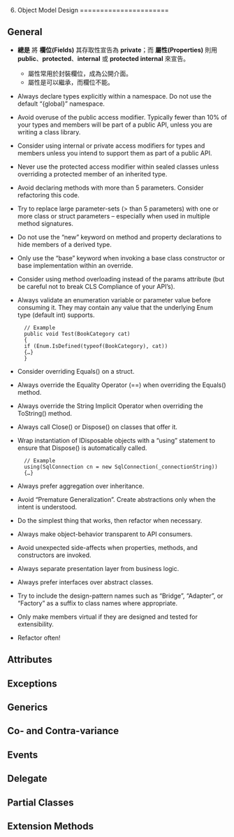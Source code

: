6. Object Model Design
======================

General
-------
- **總是** 將 **欄位(Fields)** 其存取性宣告為 **private**；而 **屬性(Properties)** 則用 **public**、**protected**、**internal** 或 **protected internal** 來宣告。
    - 屬性常用於封裝欄位，成為公開介面。
    - 屬性是可以繼承，而欄位不能。


- Always declare types explicitly within a namespace. Do not use the default “{global}” namespace.

- Avoid overuse of the public access modifier. Typically fewer than 10% of your types and members will be part of a public API, unless you are writing a class library.

- Consider using internal or private access modifiers for types and members unless you intend to support them as part of a public API.

- Never use the protected access modifier within sealed classes unless overriding a protected member of an inherited type.

- Avoid declaring methods with more than 5 parameters. Consider refactoring this code.

- Try to replace large parameter-sets (> than 5 parameters) with one or more class or struct parameters – especially when used in multiple method signatures.

- Do not use the “new” keyword on method and property declarations to hide members of a derived type.

- Only use the “base” keyword when invoking a base class constructor or base implementation 
within an override.

- Consider using method overloading instead of the params attribute (but be careful not to break CLS Compliance of your API’s).

- Always validate an enumeration variable or parameter value before consuming it. They may contain any value that the underlying Enum type (default int) supports.

		// Example
		public void Test(BookCategory cat)
		{
		if (Enum.IsDefined(typeof(BookCategory), cat))
		{…}
		}

- Consider overriding Equals() on a struct.

- Always override the Equality Operator (==) when overriding the Equals() method.

- Always override the String Implicit Operator when overriding the ToString() method.

- Always call Close() or Dispose() on classes that offer it.

- Wrap instantiation of IDisposable objects with a “using” statement to ensure that Dispose() is automatically called.

		// Example
		using(SqlConnection cn = new SqlConnection(_connectionString))
		{…}




- Always prefer aggregation over inheritance.

- Avoid “Premature Generalization”. Create abstractions only when the intent is understood.

- Do the simplest thing that works, then refactor when necessary.

- Always make object-behavior transparent to API consumers.

- Avoid unexpected side-affects when properties, methods, and constructors are invoked.

- Always separate presentation layer from business logic.

- Always prefer interfaces over abstract classes.

- Try to include the design-pattern names such as “Bridge”, “Adapter”, or “Factory” as a suffix to class names where appropriate.

- Only make members virtual if they are designed and tested for extensibility.

- Refactor often!


Attributes
----------

Exceptions
----------

Generics
--------

Co- and Contra-variance
-----------------------

Events
------

Delegate
--------


Partial Classes
---------------

Extension Methods
-----------------
